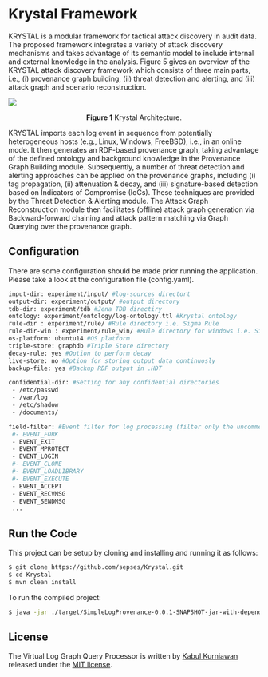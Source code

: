 # Krystal Framework
KRYSTAL is a modular framework for tactical attack discovery in audit data. The proposed framework integrates a variety of attack discovery mechanisms and takes advantage of its semantic model to include internal and external knowledge in the analysis. Figure 5 gives an overview of the KRYSTAL attack discovery framework which consists of three main parts, i.e., (i) provenance graph building, (ii) threat detection and alerting, and (iii) attack graph and scenario reconstruction.

![ ](https://raw.githubusercontent.com/kabulkurniawan/Krystal/architecture-latest3.png)<p align="center"> **Figure 1** Krystal Architecture.

KRYSTAL imports each log event in sequence from potentially heterogeneous hosts (e.g., Linux, Windows, FreeBSD), i.e., in an online mode. It then generates an RDF-based provenance graph, taking advantage of the defined ontology and background knowledge in the Provenance Graph Building module. Subsequently, a number of threat detection and alerting approaches can be applied on the provenance graphs, including (i) tag propagation, (ii) attenuation & decay, and (iii) signature-based detection based on Indicators of Compromise (IoCs). These techniques are provided by the Threat Detection & Alerting module. The Attack Graph Reconstruction module then facilitates (offline) attack graph generation via Backward-forward chaining and attack pattern matching via Graph Querying over the provenance graph. 


## Configuration

There are some configuration should be made prior running the application. Please take a look at the configuration file (config.yaml).


```bash
input-dir: experiment/input/ #log-sources directort
output-dir: experiment/output/ #output directory 
tdb-dir: experiment/tdb #Jena TDB directiry
ontology: experiment/ontology/log-ontology.ttl #Krystal ontology
rule-dir : experiment/rule/ #Rule directory i.e. Sigma Rule
rule-dir-win : experiment/rule_win/ #Rule directory for windows i.e. Sigma Rule for windows 
os-platform: ubuntu14 #OS platform
triple-store: graphdb #Triple Store directory
decay-rule: yes #Option to perform decay
live-store: no #Option for storing output data continuosly
backup-file: yes #Backup RDF output in .HDT

confidential-dir: #Setting for any confidential directories
 - /etc/passwd 
 - /var/log
 - /etc/shadow
 - /documents/

field-filter: #Event filter for log processing (filter only the uncommented events (event with #))
 #- EVENT_FORK
 - EVENT_EXIT
 - EVENT_MPROTECT
 - EVENT_LOGIN
 #- EVENT_CLONE
 #- EVENT_LOADLIBRARY
 #- EVENT_EXECUTE
 - EVENT_ACCEPT
 - EVENT_RECVMSG
 - EVENT_SENDMSG
 ...
```


## Run the Code

This project can be setup by cloning and installing and running it as follows:

```bash
$ git clone https://github.com/sepses/Krystal.git
$ cd Krystal
$ mvn clean install
```
To run the compiled project: 

```bash
$ java -jar ./target/SimpleLogProvenance-0.0.1-SNAPSHOT-jar-with-dependencies.jar
```

## License

The Virtual Log Graph Query Processor is written by [Kabul Kurniawan](https://kabulkurniawan.github.io/) released under the [MIT license](http://opensource.org/licenses/MIT).

